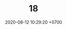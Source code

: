 ---
layout: teamCard
permalink: /team/:title.html
categories: pljmy24
maincover: /assets/logos/DFS.png
date: 2020-08-12 10:29:20 +0700
title: 18.
lugar: LN
tag: johto042024

---